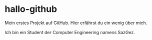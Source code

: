 # hallo-github

Mein erstes Projekt auf GitHub. Hier erfährst du ein wenig über mich.

Ich bin ein Student der Computer Engineering namens SazGez.

